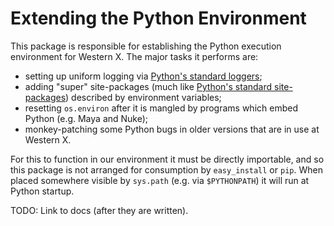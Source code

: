 Extending the Python Environment
================================

This package is responsible for establishing the Python execution environment for Western X. The major tasks it performs are:

* setting up uniform logging via [Python's standard loggers][pylib-logging];
* adding "super" site-packages (much like [Python's standard site-packages][pylib-addsitedir]) described by environment variables;
* resetting `os.environ` after it is mangled by programs which embed Python (e.g. Maya and Nuke);
* monkey-patching some Python bugs in older versions that are in use at Western X.

For this to function in our environment it must be directly importable, and so this package is not arranged for consumption by `easy_install` or `pip`. When placed somewhere visible by `sys.path` (e.g. via `$PYTHONPATH`) it will run at Python startup.

TODO: Link to docs (after they are written).

[pylib-logging]: http://docs.python.org/2/library/logging.html
[pylib-addsitedir]: http://docs.python.org/2/library/site.html#site.addsitedir
